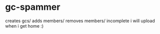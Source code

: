 # gc-spammer
creates gcs/ adds members/ removes members/ incomplete i will upload when i get home :)

